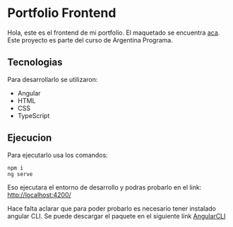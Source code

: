 # Portfolio Frontend
Hola, este es el frontend de mi portfolio. El maquetado se encuentra [aca](https://github.com/C4fesit0/portfolio-maquetado).
Este proyecto es parte del curso de Argentina Programa.

## Tecnologias
Para desarrollarlo se utilizaron:
- Angular
- HTML
- CSS
- TypeScript
  
## Ejecucion
Para ejecutarlo usa los comandos:
    
    npm i
    ng serve

Eso ejecutara el entorno de desarrollo y podras probarlo en el link: [http://localhost:4200/](http://localhost:4200/)

Hace falta aclarar que para poder probarlo es necesario tener instalado angular CLI. Se puede descargar el paquete en 
el siguiente link [AngularCLI](https://www.npmjs.com/package/@angular/cli)
